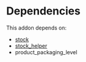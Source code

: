 # Dependencies

This addon depends on:

- [stock](https://github.com/bringout/oca-ocb-warehouse)
- [stock_helper](https://github.com/bringout/oca-workflow-process)
- product_packaging_level
